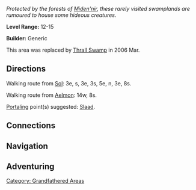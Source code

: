 *Protected by the forests of
[Miden'nir](:Category:_Miden'nir "wikilink"), these rarely visited
swamplands are rumoured to house some hideous creatures.*

**Level Range:** 12-15

**Builder:** Generic

This area was replaced by [Thrall
Swamp](:Category:_Thrall_Swamp "wikilink") in 2006 Mar.

## Directions

Walking route from [Sol](Sol "wikilink"): 3e, s, 3e, 3s, 5e, n, 3e, 8s.

Walking route from [Aelmon](Aelmon "wikilink"): 14w, 8s.

[Portaling](Portal "wikilink") point(s) suggested:
[Slaad](Death_Slaad "wikilink").

## Connections

## Navigation

## Adventuring

[Category: Grandfathered
Areas](Category:_Grandfathered_Areas "wikilink")
